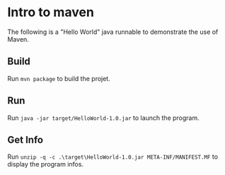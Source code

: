 # Intro to maven

The following is a "Hello World" java runnable to demonstrate the use of Maven.

## Build

Run `mvn package` to build the projet.

## Run

Run `java -jar target/HelloWorld-1.0.jar` to launch the program.

## Get Info

Run `unzip -q -c .\target\HelloWorld-1.0.jar META-INF/MANIFEST.MF` to display the program infos.
